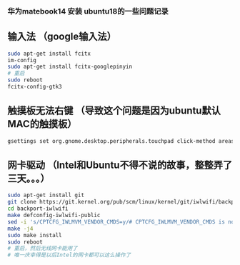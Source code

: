 ### 华为matebook14 安装 ubuntu18的一些问题记录

## 输入法 （google输入法）

```bash
sudo apt-get install fcitx
im-config
sudo apt-get install fcitx-googlepinyin
# 重启
sudo reboot
fcitx-config-gtk3
```

## 触摸板无法右键 （导致这个问题是因为ubuntu默认MAC的触摸板）
```bash
gsettings set org.gnome.desktop.peripherals.touchpad click-method areas
```

## 网卡驱动 （Intel和Ubuntu不得不说的故事，整整弄了三天。。。）
```bash
sudo apt-get install git
git clone https://git.kernel.org/pub/scm/linux/kernel/git/iwlwifi/backport-iwlwifi.git
cd backport-iwlwifi
make defconfig-iwlwifi-public
sed -i 's/CPTCFG_IWLMVM_VENDOR_CMDS=y/# CPTCFG_IWLMVM_VENDOR_CMDS is not set/' .config
make -j4
sudo make install
sudo reboot
# 重启，然后无线网卡能用了
# 唯一庆幸得是以后Intel的网卡都可以这么操作了
```
